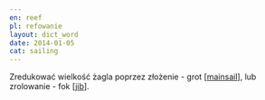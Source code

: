 ```yaml
---
en: reef
pl: refowanie
layout: dict_word
date: 2014-01-05
cat: sailing
---
```


Zredukować wielkość żagla poprzez złożenie - grot [[mainsail](/dict/m/mainsail/)], lub zrolowanie - fok [[jib](/dict/j/jib/)].